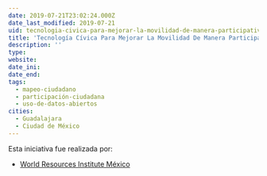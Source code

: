 ```yaml
---
date: 2019-07-21T23:02:24.000Z
date_last_modified: 2019-07-21
uid: tecnologia-civica-para-mejorar-la-movilidad-de-manera-participativa
title: 'Tecnología Cívica Para Mejorar La Movilidad De Manera Participativa'
description: ''
type: 
website: 
date_ini: 
date_end: 
tags:
  - mapeo-ciudadano
  - participación-ciudadana
  - uso-de-datos-abiertos
cities: 
  - Guadalajara
  - Ciudad de México
---
```


Esta iniciativa fue realizada por:

- [World Resources Institute México](/organizaciones/world-resources-institute-mexico)
